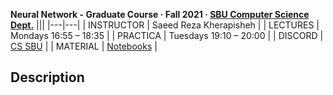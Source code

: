 **Neural Network - Graduate Course · Fall 2021 · [SBU Computer Science Dept.](http://cs.sbu.ac.ir/)**
|||
|---|---|
| INSTRUCTOR  | Saeed Reza Kherapisheh |
| LECTURES    | Mondays 16:55 – 18:35 |
| PRACTICA    | Tuesdays 19:10 – 20:00 |
| DISCORD     | [CS SBU](https://discord.gg/zXnE7kUn86) |
| MATERIAL    | [Notebooks](https://github.com/Sk7w4tch3r/CS-SBU-Neural_Networks) |

## Description
